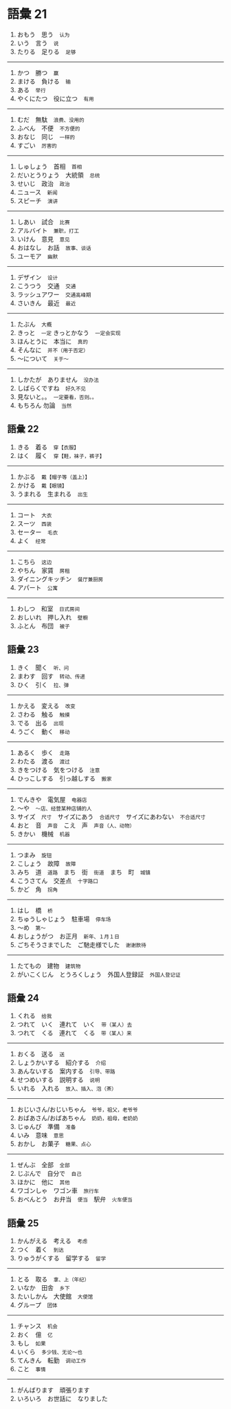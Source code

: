 # 語彙 21

1. おもう　思う　`认为`
2. いう　言う　`说`
3. たりる　足りる　`足够`

---

1. かつ　勝つ　`赢`
2. まける　負ける　`输`
3. ある　`举行`
4. やくにたつ　役に立つ　`有用`

---

1. むだ　無駄　`浪费、没用的`
2. ふべん　不便　`不方便的`
3. おなじ　同じ　`一样的`
4. すごい　`厉害的`

---

1. しゅしょう　首相　`首相`
2. だいとうりょう　大統領　`总统`
3. せいじ　政治　`政治`
4. ニュース　`新闻`
5. スピーチ　`演讲`

---

1. しあい　試合　`比赛`
2. アルバイト　`兼职，打工`
3. いけん　意見　`意见`
4. おはなし　お話　`故事、谈话`
5. ユーモア　`幽默`

---

1. デザイン　`设计`
2. こうつう　交通　`交通`
3. ラッシュアワー　`交通高峰期`
4. さいきん　最近　`最近`

---

1. たぶん　`大概`
2. きっと　`一定` きっとかなう　`一定会实现`
3. ほんとうに　本当に　`真的`
4. そんなに　`并不（用于否定）`
5. 〜について　`关于～`

---

1. しかたが　ありません　`没办法`
2. しばらくですね　`好久不见`
3. 見ないと。。　`一定要看，否则。。`
4. もちろん 勿論　`当然`

## 語彙 22

1. きる　着る　`穿【衣服】`
2. はく　履く　`穿【鞋，袜子，裤子】`

---

1. かぶる　`戴【帽子等（盖上）】`
2. かける　`戴【眼镜】`
3. うまれる　生まれる　`出生`

---

1. コート　`大衣`
2. スーツ　`西装`
3. セーター　`毛衣`
4. よく　`经常`

---

1. こちら　`这边`
2. やちん　家賃　`房租`
3. ダイニングキッチン　`餐厅兼厨房`
4. アパート　`公寓`

---

1. わしつ　和室　`日式房间`
2. おしいれ　押し入れ　`壁橱`
3. ふとん　布団　`被子`

## 語彙 23

1. きく　聞く　`听、问`
2. まわす　回す　`转动、传递`
3. ひく　引く　`拉、弹`

---

1. かえる　変える　`改变`
2. さわる　触る　`触摸`
3. でる　出る　`出现`
4. うごく　動く　`移动`

---

1. あるく　歩く　`走路`
2. わたる　渡る　`渡过`
3. きをつける　気をつける　`注意`
4. ひっこしする　引っ越しする　`搬家`

---

1. でんきや　電気屋　`电器店`
2. 〜や　`～店、经营某种店铺的人`
3. サイズ　`尺寸`　サイズにあう　`合适尺寸`　サイズにあわない　`不合适尺寸`
4. おと　音　`声音`　こえ　声　`声音（人、动物）`
5. きかい　機械　`机器`

---

1. つまみ　`旋钮`
2. こしょう　故障　`故障`
3. みち　道　`道路`　まち　街　`街道`　まち　町　`城镇`
4. こうさてん　交差点　`十字路口`
5. かど　角　`拐角`

---

1. はし　橋　`桥`
2. ちゅうしゃじょう　駐車場　`停车场`
3. 〜め　`第～`
4. おしょうがつ　お正月　`新年、１月１日`
5. ごちそうさまでした　ご馳走様でした　`谢谢款待`

---

1. たてもの　建物　`建筑物`
2. がいこくじん　とうろくしょう　外国人登録証　`外国人登记证`

## 語彙 24

1. くれる　`给我`
2. つれて　いく　連れて　いく　`带（某人）去`
3. つれて　くる　連れて　くる　`带（某人）来`

---

1. おくる　送る　`送`
2. しょうかいする　紹介する　`介绍`
3. あんないする　案内する　`引导、带路`
4. せつめいする　説明する　`说明`
5. いれる　入れる　`放入、插入、泡（茶）`

---

1. おじいさん/おじいちゃん　`爷爷，祖父，老爷爷`
2. おばあさん/おばあちゃん　`奶奶，祖母，老奶奶`
3. じゅんび　準備　`准备`
4. いみ　意味　`意思`
5. おかし　お菓子　`糖果、点心`

---

1. ぜんぶ　全部　`全部`
2. じぶんで　自分で　`自己`
3. ほかに　他に　`其他`
4. ワゴンしゃ　ワゴン車　`旅行车`
5. おべんとう　お弁当　`便当`　駅弁　`火车便当`

## 語彙 25

1. かんがえる　考える　`考虑`
2. つく　着く　`到达`
3. りゅうがくする　留学する　`留学`

---

1. とる　取る　`拿、上（年纪）`
2. いなか　田舎　`乡下`
3. たいしかん　大使館　`大使馆`
4. グループ　`团体`

---

1. チャンス　`机会`
2. おく　億　`亿`
3. もし　`如果`
4. いくら　`多少钱、无论～也`
5. てんきん　転勤　`调动工作`
6. こと　`事情`

---

1. がんばります　頑張ります
2. いろいろ　お世話に　なりました

